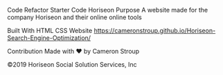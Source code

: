 Code Refactor Starter Code
Horiseon
Purpose
A website made for the company Horiseon and their online online tools

Built With
HTML
CSS
Website
https://cameronstroup.github.io/Horiseon-Search-Engine-Optimization/

Contribution
Made with ❤️ by Cameron Stroup

©️2019 Horiseon Social Solution Services, Inc

